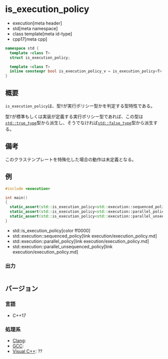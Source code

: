 # is_execution_policy
* execution[meta header]
* std[meta namespace]
* class template[meta id-type]
* cpp17[meta cpp]

```cpp
namespace std {
  template <class T>
  struct is_execution_policy;

  template <class T>
  inline constexpr bool is_execution_policy_v = is_execution_policy<T>::value;
}
```

## 概要
`is_execution_policy`は、型`T`が実行ポリシー型かを判定する型特性である。

型`T`が標準もしくは実装が定義する実行ポリシー型であれば、この型は[`std::true_type`](/reference/type_traits/true_type.md)型から派生し、そうでなければ[`std::false_type`](/reference/type_traits/false_type.md)型から派生する。


## 備考
このクラステンプレートを特殊化した場合の動作は未定義となる。


## 例
```cpp example
#include <execution>

int main()
{
  static_assert(std::is_execution_policy<std::execution::sequenced_policy>{});
  static_assert(std::is_execution_policy<std::execution::parallel_policy>{});
  static_assert(std::is_execution_policy<std::execution::parallel_unsequenced_policy>{});
}
```
* std::is_execution_policy[color ff0000]
* std::execution::sequenced_policy[link execution/execution_policy.md]
* std::execution::parallel_policy[link execution/execution_policy.md]
* std::execution::parallel_unsequenced_policy[link execution/execution_policy.md]

### 出力
```
```

## バージョン
### 言語
- C++17

### 処理系
- [Clang](/implementation.md#clang):
- [GCC](/implementation.md#gcc):
- [Visual C++](/implementation.md#visual_cpp): ??

